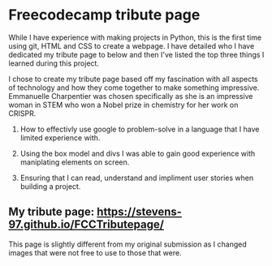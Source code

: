 # Freecodecamp tribute page
<p>While I have experience with making projects in Python, this is the first time using git, HTML and CSS to create a webpage. I have detailed who I have dedicated my tribute page to below and then I've listed the top three things I learned during this project.</p>

<p>I chose to create my tribute page based off my fascination with all aspects of technology and how they come together to make something impressive. Emmanuelle Charpentier was chosen specifically as she is an impressive woman in STEM who won a Nobel prize in chemistry for her work on CRISPR.

1. How to effectivly use google to problem-solve in a language that I have limited experience with.
 
2. Using the box model and divs I was able to gain good experience with maniplating elements on screen.
  
3. Ensuring that I can read, understand and impliment user stories when building a project. 
 
## My tribute page: https://stevens-97.github.io/FCCTributepage/
<p>This page is slightly different from my original submission as I changed images that were not free to use to those that were.</p>
